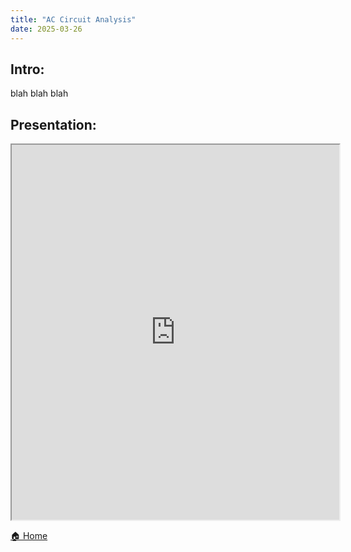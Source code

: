 ```yaml
---
title: "AC Circuit Analysis"
date: 2025-03-26
---
```


## Intro:

blah blah blah

## Presentation:

<iframe src="https://EngineeringShare.github.io/engineering-hub/presentations/AC-Circuit-Analysis/AC Circuit Analysis.pdf" width="104%" height="600px">
</iframe>

[🏠 Home]("https://engineeringshare.github.io/engineering-hub")
